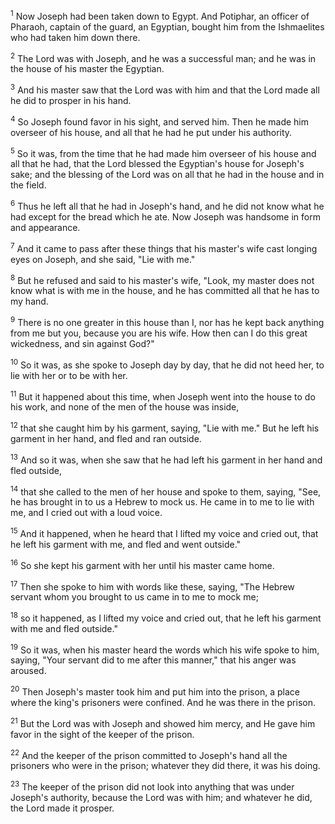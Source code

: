 <sup>1</sup> 
Now Joseph had been taken down to Egypt. And Potiphar, an officer of Pharaoh, captain of the guard, an Egyptian, bought him from the Ishmaelites who had taken him down there. 

<sup>2</sup> 
The Lord was with Joseph, and he was a successful man; and he was in the house of his master the Egyptian. 

<sup>3</sup> 
And his master saw that the Lord was with him and that the Lord made all he did to prosper in his hand. 

<sup>4</sup> 
So Joseph found favor in his sight, and served him. Then he made him overseer of his house, and all that he had he put under his authority. 

<sup>5</sup> 
So it was, from the time that he had made him overseer of his house and all that he had, that the Lord blessed the Egyptian's house for Joseph's sake; and the blessing of the Lord was on all that he had in the house and in the field. 

<sup>6</sup> 
Thus he left all that he had in Joseph's hand, and he did not know what he had except for the bread which he ate. Now Joseph was handsome in form and appearance. 

<sup>7</sup> 
And it came to pass after these things that his master's wife cast longing eyes on Joseph, and she said, "Lie with me." 

<sup>8</sup> 
But he refused and said to his master's wife, "Look, my master does not know what is with me in the house, and he has committed all that he has to my hand. 

<sup>9</sup> 
There is no one greater in this house than I, nor has he kept back anything from me but you, because you are his wife. How then can I do this great wickedness, and sin against God?" 

<sup>10</sup> 
So it was, as she spoke to Joseph day by day, that he did not heed her, to lie with her or to be with her. 

<sup>11</sup> 
But it happened about this time, when Joseph went into the house to do his work, and none of the men of the house was inside, 

<sup>12</sup> 
that she caught him by his garment, saying, "Lie with me." But he left his garment in her hand, and fled and ran outside. 

<sup>13</sup> 
And so it was, when she saw that he had left his garment in her hand and fled outside, 

<sup>14</sup> 
that she called to the men of her house and spoke to them, saying, "See, he has brought in to us a Hebrew to mock us. He came in to me to lie with me, and I cried out with a loud voice. 

<sup>15</sup> 
And it happened, when he heard that I lifted my voice and cried out, that he left his garment with me, and fled and went outside." 

<sup>16</sup> 
So she kept his garment with her until his master came home. 

<sup>17</sup> 
Then she spoke to him with words like these, saying, "The Hebrew servant whom you brought to us came in to me to mock me; 

<sup>18</sup> 
so it happened, as I lifted my voice and cried out, that he left his garment with me and fled outside." 

<sup>19</sup> 
So it was, when his master heard the words which his wife spoke to him, saying, "Your servant did to me after this manner," that his anger was aroused. 

<sup>20</sup> 
Then Joseph's master took him and put him into the prison, a place where the king's prisoners were confined. And he was there in the prison. 

<sup>21</sup> 
But the Lord was with Joseph and showed him mercy, and He gave him favor in the sight of the keeper of the prison. 

<sup>22</sup> 
And the keeper of the prison committed to Joseph's hand all the prisoners who were in the prison; whatever they did there, it was his doing. 

<sup>23</sup> 
The keeper of the prison did not look into anything that was under Joseph's authority, because the Lord was with him; and whatever he did, the Lord made it prosper.